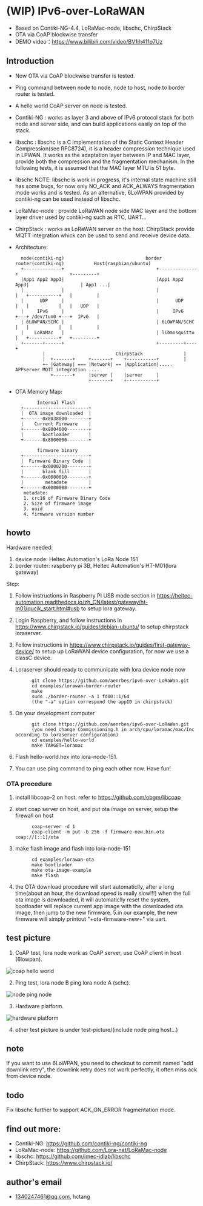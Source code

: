 

# (WIP) IPv6-over-LoRaWAN
* Based on Contiki-NG-4.4, LoRaMac-node, libschc, ChirpStack
* OTA via CoAP blockwise transfer 
* DEMO video：https://www.bilibili.com/video/BV1ih411o7Uz

## Introduction
* Now OTA via CoAP blockwise transfer is tested. 
* Ping command between node to node, node to host, node to border router is tested.
* A hello world CoAP server on node is tested.

* Contiki-NG : works as layer 3 and above of IPv6 protocol stack for both node and server side,
and can build applications easily on top of the stack.
* libschc : libschc is a C implementation of the Static Context Header Compression(see RFC8724), it is a header
compression technique used in LPWAN. It works as the adaptation layer between IP and MAC layer,
provide both the compression and the fragmentation mechanism. In the following tests, it is assumed that the
MAC layer MTU is 51 byte.
* libschc NOTE: libschc is work in progress, it's internal state machine still has
some bugs, for now only NO_ACK and ACK_ALWAYS fragmentation mode works and is tested. As an alternative,
6LoWPAN provided by contiki-ng can be used instead of libschc.
* LoRaMac-node : provide LoRaWAN node side MAC layer and the bottom layer driver used by contiki-ng such
as RTC, UART...
* ChirpStack : works as LoRaWAN server on the host. ChirpStack provide MQTT integration whick can
be used to send and receive device data.

* Architecture:

        node(contiki-ng)                              border router(contiki-ng)           Host(raspbian/ubuntu)
        +--------------+                                  +--------------+                   +---------+
        |App1 App2 App3|                                  |App1 App2 App3|                   | App1 ...|
        |              |                                  |              |   +-----------+   |         |
        |      UDP     |                                  |      UDP     |   |           |   |   UDP   |
        |     IPv6     |                                  |     IPv6     +---+ /dev/tun0 +---+  IPv6   |
        | 6LOWPAN/SCHC |                                  | 6LOWPAN/SCHC |   |           |   |         |
        |    LoRaMac   |                                  | libmosquitto |   +-----------+   +---------+
        +-------+------+                                  +---------+----+ 
                |                          ChirpStack               |
                |  +-------+     +-------+    +-----------+         |
                +~ |Gateway| === |Network| == |Application|..... APPserver MQTT integration ....
                   +-------+     |server |    |server     |
                                 +-------+    +-----------+

* OTA Memory Map:

              Internal Flash 
        +------------------------+
        |  OTA image downloaded  |
        +-------0x8038000--------+
        |    Current Firmware    |
        +-------0x8004000--------+
        |       bootloader       | 
        +-------0x8000000--------+  

              firmware binary
        +------------------------+
        |  Firmware Binary Code  |
        +-------0x0000200--------+
        |       blank fill       |
        +-------0x0000010--------+
        |        metadate        |
        +-------0x0000000--------+ 
         metadate:
         1. crc16 of Firmware Binary Code
         2. Size of firmware image
         3. uuid
         4. firmware version number    

## howto

Hardware needed: 
1. device node: Heltec Automation's LoRa Node 151
2. border router: raspberry pi 3B, Heltec Automation's HT-M01(lora gateway)

Step:
1. Follow instructions in Raspberry PI USB mode section in
https://heltec-automation.readthedocs.io/zh_CN/latest/gateway/ht-m01/qucik_start.html#usb
to setup lora gateway.
2. Login Raspberry, and follow instructions in https://www.chirpstack.io/guides/debian-ubuntu/
to setup chirpstack loraserver.
3. Follow instructions in https://www.chirpstack.io/guides/first-gateway-device/
to setup up LoRaWAN device configuration, for now we use a classC device.
4. Loraserver should ready to communicate with lora device node now

             git clone https://github.com/aenrbes/ipv6-over-LoRaWan.git
             cd examples/lorawan-border-router
             make
             sudo ./border-router -a 1 fd00::1/64
             (the "-a" option correspond the appID in chirpstack)

5. On your development computer

             git clone https://github.com/aenrbes/ipv6-over-LoRaWan.git
             (you need change Commissioning.h in arch/cpu/loramac/mac/Inc according to loraserver configuration)
             cd examples/hello-world
             make TARGET=loramac

6. Flash hello-world.hex into lora-node-151.
7. You can use ping command to ping each other now. Have fun!

### OTA procedure
1. install libcoap-2 on host. refer to https://github.com/obgm/libcoap
2. start coap server on host, and put ota image on server, setup the firewall on host

             coap-server -d 1
             coap-client -m put -b 256 -f firmware-new.bin.ota coap://[::1]/ota

3. make flash image and flash into lora-node-151

             cd examples/lorawan-ota
             make bootloader
             make ota-image-example
             make flash
            
4. the OTA download procedure will start automaticlly, after a long time(about an hour, the download speed is really slow!!!)
when the full ota image is downloaded, it will automaticlly reset the system, bootloader will replace current app image
with the downloaded ota image, then jump to the new firmware. 
5.in our example, the new firmware will simply printout "+ota-firmware-new+" via uart.

## test picture
1. CoAP test, lora node work as CoAP server, use CoAP client in host (6lowpan).

![](./test-picture/coap-hello-world(6lowpan).png "coap hello world")

2. Ping test, lora node B ping lora node A (schc).

![](./test-picture/node-long-ping-node(schc).png "node ping node")

3. Hardware platform.

![](./test-picture/hardware-platform.png "hardware platform")

4. other test picture is under test-picture/(include node ping host...)

## note
If you want to use 6LoWPAN, you need to checkout to commit named "add downlink retry",
the downlink retry does not work perfectly, it often miss ack from device node.

## todo
Fix libschc further to support ACK_ON_ERROR fragmentation mode.

## find out more:

* Contiki-NG: https://github.com/contiki-ng/contiki-ng
* LoRaMac-node: https://github.com/Lora-net/LoRaMac-node
* libschc: https://github.com/imec-idlab/libschc
* ChirpStack: https://www.chirpstack.io/

## author's email 
* 1340247461@qq.com, hctang
